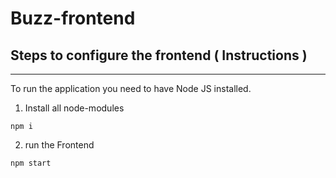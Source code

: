 # Buzz-frontend

## Steps to configure the frontend ( Instructions )
--------------------------------------------------------------------------------

To run the application you need to have Node JS installed.

1. Install all node-modules
```
npm i
``` 
2. run the Frontend 
```
npm start
```
